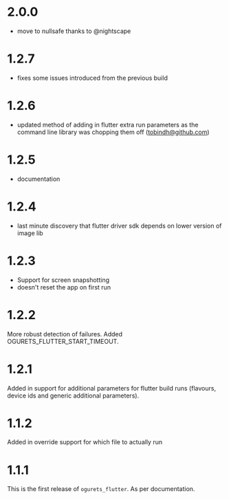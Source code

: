 2.0.0
=====
- move to nullsafe thanks to @nightscape

1.2.7
====
- fixes some issues introduced from the previous build

1.2.6
=====
- updated method of adding in flutter extra run parameters as the command line library was chopping them off (tobindh@github.com)

1.2.5
=====
- documentation

1.2.4
=====
- last minute discovery that flutter driver sdk depends on lower version of image lib

1.2.3
=====
- Support for screen snapshotting
- doesn't reset the app on first run


1.2.2
=====
More robust detection of failures. Added OGURETS_FLUTTER_START_TIMEOUT.

1.2.1
=====
Added in support for additional parameters for flutter build runs (flavours, device ids and
generic additional parameters).

1.1.2
=======
Added in override support for which file to actually run

1.1.1
=======

This is the first release of `ogurets_flutter`. As per documentation.
